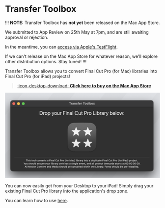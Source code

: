 # Transfer Toolbox

!!!
**NOTE:** Transfer Toolbox has **not yet** been released on the Mac App Store.

We submitted to App Review on 25th May at 7pm, and are still awaiting approval or rejection.

In the meantime, you can [access via Apple's TestFlight](https://testflight.apple.com/join/wccbIev6).

If we can't release on the Mac App Store for whatever reason, we'll explore other distribution options. Stay tuned!
!!!

Transfer Toolbox allows you to convert Final Cut Pro (for Mac) libraries into Final Cut Pro (for iPad) projects!

> [:icon-desktop-download: **Click here to buy on the Mac App Store**](https://apps.apple.com/us/app/transfer-toolbox/id6449526499)

![_Screenshot of Transfer Toolbox_](static/homepage.png)

You can now easily get from your Desktop to your iPad! Simply drag your existing Final Cut Pro library into the application's drop zone.

You can learn how to use [here](https://transfertoolbox.io/how-to-use/).